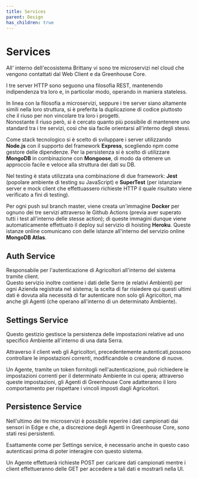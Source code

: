 ```yaml
---
title: Services
parent: Design
has_children: true
---
```


# Services

All' interno dell'ecosistema Brittany vi sono tre microservizi nel cloud che vengono contattati dal Web Client e da Greenhouse Core.  

I tre server HTTP sono seguono una filosofia REST, mantenendo indipendenza tra loro e, in particolar modo, operando in maniera stateless.  

In linea con la filosofia a microservizi, seppure i tre server siano altamente simili nella loro struttura, si è preferita la duplicazione di codice piuttosto che il riuso per non vincolare tra loro i progetti.  
Nonostante il riuso però, si è cercato quanto più possibile di mantenere uno standard tra i tre servizi, così che sia facile orientarsi all'interno degli stessi.

Come stack tecnologico si è scelto di sviluppare i server utilizzando __Node.js__ con il supporto del framework __Express__, scegliendo npm come gestore delle dipendenze. Per la persistenza si è scelto di utilizzare __MongoDB__ in combinazione con __Mongoose__, di modo da ottenere un approccio facile e veloce alla struttura dei dati su DB.  

Nel testing è stata utilizzata una combinazione di due framework: __Jest__ (popolare ambiente di testing su JavaScript) e __SuperTest__ (per istanziare server e mock client che effettuassero richieste HTTP il quale risultato viene verificato a fini di testing).  

Per ogni push sul branch master, viene creata un'immagine __Docker__ per ognuno dei tre servizi attraverso le Github Actions (previa aver superato tutti i test all'interno delle stesse action); di queste immagini dunque viene automaticamente effettuato il deploy sul servizio di hoisting __Heroku__. Queste istanze online comunicano con delle istanze all'interno del servizio online __MongoDB Atlas__.

## Auth Service
Responsabile per l'autenticazione di Agricoltori all'interno del sistema tramite client.  
Questo servizio inoltre contiene i dati delle Serre (e relativi Ambienti) per ogni Azienda registrata nel sistema; la scelta di far risiedere qui questi ultimi dati è dovuta alla necessità di far autenticare non solo gli Agricoltori, ma anche gli Agenti (che operano all'interno di un determinato Ambiente).

## Settings Service
Questo gestizio gestisce la persistenza delle impostazioni relative ad uno specifico Ambiente all'interno di una data Serra.  

Attraverso il client web gli Agricoltori, precedentemente autenticati,possono controllare le impostazioni correnti, modificandole o creandone di nuove.  

Un Agente, tramite un token fornitogli nell'autenticazione, può richiedere le impostazioni correnti per il determinato Ambiente in cui opera; attraverso queste impostazioni, gli Agenti di Greenhouse Core adatteranno il loro comportamento per rispettare i vincoli imposti dagli Agricoltori.

## Persistence Service
Nell'ultimo dei tre microservizi è possibile reperire i dati campionati dai sensori in Edge e che, a discrezione degli Agenti in Greenhouse Core, sono stati resi persistenti.  

Esattamente come per Settings service, è necessario anche in questo caso autenticasi prima di poter interagire con questo sistema.  

Un Agente effettuerà richieste POST per caricare dati campionati mentre i client effettueranno delle GET per accedere a tali dati e mostrarli nella UI.
